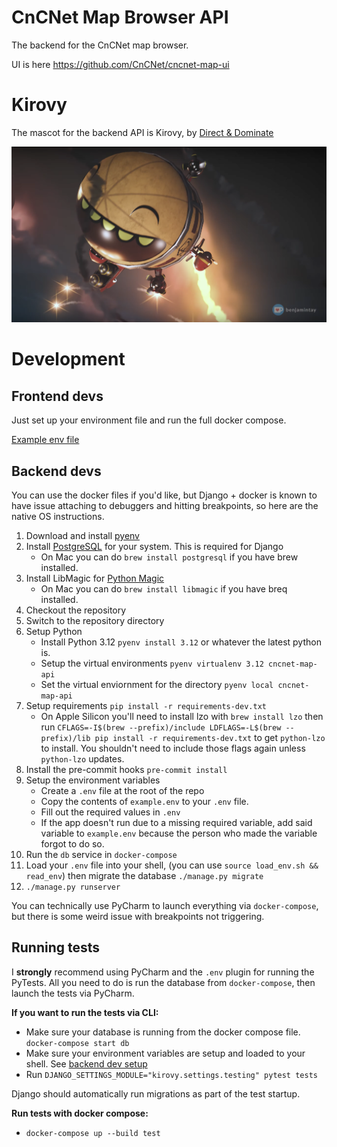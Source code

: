 # CnCNet Map Browser API


The backend for the CnCNet map browser.

UI is here https://github.com/CnCNet/cncnet-map-ui


# Kirovy


The mascot for the backend API is Kirovy, by [Direct & Dominate](https://www.youtube.com/@DirectandDominate)

![Kirovy enjoying his job](docs/images/kirovy_direct_and_dominate.png)

# Development

## Frontend devs

Just set up your environment file and run the full docker compose.

[Example env file](example.env)

## Backend devs

You can use the docker files if you'd like, but Django + docker is known to have issue attaching
to debuggers and hitting breakpoints, so here are the native OS instructions.

1. Download and install [pyenv](https://github.com/pyenv/pyenv)
2. Install [PostgreSQL](https://www.postgresql.org/) for your system. This is required for Django
   - On Mac you can do `brew install postgresql` if you have brew installed.
3. Install LibMagic for [Python Magic](https://github.com/ahupp/python-magic)
   - On Mac you can do `brew install libmagic` if you have breq installed.
4. Checkout the repository
5. Switch to the repository directory
6. Setup Python
   - Install Python 3.12 `pyenv install 3.12` or whatever the latest python is.
   - Setup the virtual environments `pyenv virtualenv 3.12 cncnet-map-api`
   - Set the virtual enviornment for the directory `pyenv local cncnet-map-api`
7. Setup requirements `pip install -r requirements-dev.txt`
   -  On Apple Silicon you'll need to install lzo with `brew install lzo` then run
      `CFLAGS=-I$(brew --prefix)/include LDFLAGS=-L$(brew --prefix)/lib pip install -r requirements-dev.txt`
      to get `python-lzo` to install. You shouldn't need to include those flags again unless `python-lzo` updates.
8. Install the pre-commit hooks `pre-commit install`
9. Setup the environment variables
   - Create a `.env` file at the root of the repo
   - Copy the contents of `example.env` to your `.env` file.
   - Fill out the required values in `.env`
   - If the app doesn't run due to a missing required variable, add said variable to `example.env` because the person
   who made the variable forgot to do so.
10. Run the `db` service in `docker-compose`
11. Load your `.env` file into your shell, (you can use `source load_env.sh && read_env`)
then migrate the database `./manage.py migrate`
12. `./manage.py runserver`

You can technically use PyCharm to launch everything via `docker-compose`, but there is some
weird issue with breakpoints not triggering.


## Running tests

I **strongly** recommend using PyCharm and the `.env` plugin for running the PyTests.
All you need to do is run the database from `docker-compose`, then launch the tests via PyCharm.

**If you want to run the tests via CLI:**

- Make sure your database is running from the docker compose file. `docker-compose start db`
- Make sure your environment variables are setup and loaded to your shell. See [backend dev setup](#backend-devs)
- Run `DJANGO_SETTINGS_MODULE="kirovy.settings.testing" pytest tests`

Django should automatically run migrations as part of the test startup.

**Run tests with docker compose:**

- `docker-compose up --build test`
